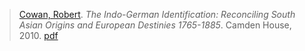 > [Cowan, Robert](cowan.md). *The Indo-German Identification: Reconciling South Asian Origins and European Destinies 1765-1885*. Camden House, 2010. [pdf](a/r-cowan2010.pdf)